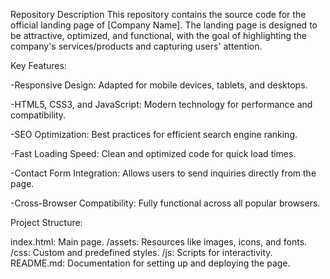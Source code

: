 Repository Description
This repository contains the source code for the official landing page of [Company Name]. The landing page is designed to be attractive, optimized, and functional, with the goal of highlighting the company's services/products and capturing users' attention.

Key Features:

-Responsive Design: Adapted for mobile devices, tablets, and desktops.

-HTML5, CSS3, and JavaScript: Modern technology for performance and compatibility.

-SEO Optimization: Best practices for efficient search engine ranking.

-Fast Loading Speed: Clean and optimized code for quick load times.

-Contact Form Integration: Allows users to send inquiries directly from the page.

-Cross-Browser Compatibility: Fully functional across all popular browsers.

Project Structure:

index.html: Main page.
/assets: Resources like images, icons, and fonts.
/css: Custom and predefined styles.
/js: Scripts for interactivity.
README.md: Documentation for setting up and deploying the page.
